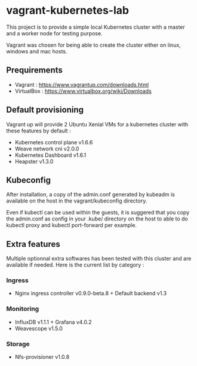 # vagrant-kubernetes-lab
This project is to provide a simple local Kubernetes cluster with a master and a worker node for testing purpose.

Vagrant was chosen for being able to create the cluster either on linux, windows and mac hosts.

## Prequirements
- Vagrant : https://www.vagrantup.com/downloads.html
- VirtualBox : https://www.virtualbox.org/wiki/Downloads

## Default provisioning
Vagrant up will provide 2 Ubuntu Xenial VMs for a kubernetes cluster with these features by default :
- Kubernetes control plane v1.6.6 
- Weave network cni v2.0.0 
- Kubernetes Dashboard v1.6.1
- Heapster v1.3.0 

## Kubeconfig
After installation, a copy of the admin.conf generated by kubeadm is available on the host in the vagrant/kubeconfig directory.

Even if kubectl can be used within the guests, it is suggered that you copy the admin.conf as config in your .kube/ directory on the host to able to do kubectl proxy and kubectl port-forward per example.

## Extra features 
Multiple optionnal extra softwares has been tested with this cluster and are available if needed.
Here is the current list by category :
### Ingress
- Nginx ingress controller v0.9.0-beta.8 + Default backend v1.3
### Monitoring
- InfluxDB v1.1.1 + Grafana v4.0.2
- Weavescope v1.5.0
### Storage
- Nfs-provisioner v1.0.8